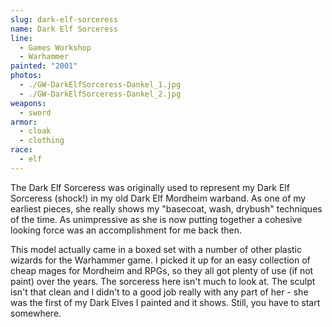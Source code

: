 ```yaml
---
slug: dark-elf-sorceress
name: Dark Elf Sorceress
line:
  - Games Workshop
  - Warhammer
painted: "2001"
photos:
  - ./GW-DarkElfSorceress-Dankel_1.jpg
  - ./GW-DarkElfSorceress-Dankel_2.jpg
weapons:
  - sword
armor:
  - cloak
  - clothing
race:
  - elf
---
```


The Dark Elf Sorceress was originally used to represent my Dark Elf Sorceress (shock!) in my old Dark Elf Mordheim warband. As one of my earliest pieces, she really shows my "basecoat, wash, drybush" techniques of the time. As unimpressive as she is now putting together a cohesive looking force was an accomplishment for me back then.

This model actually came in a boxed set with a number of other plastic wizards for the Warhammer game. I picked it up for an easy collection of cheap mages for Mordheim and RPGs, so they all got plenty of use (if not paint) over the years. The sorceress here isn't much to look at. The sculpt isn't that clean and I didn't to a good job really with any part of her - she was the first of my Dark Elves I painted and it shows. Still, you have to start somewhere.
